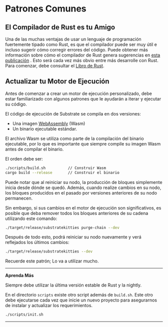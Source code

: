 Patrones Comunes
===

## El Compilador de Rust es tu Amigo

Una de las muchas ventajas de usar un lenguaje de programación fuertemente tipado como Rust, es que el compilador puede ser muy útil e incluso sugerir cómo corregir errores del código. Puede obtener más información sobre cómo el compilador de Rust genera sugerencias en [esta publicación](https://jvns.ca/blog/2018/01/13/rust-in-2018--way-easier-to-use/) . Esto será cada vez más obvio entre más desarrolle con Rust. Para comenzar, debe consultar el [Libro de Rust](https://doc.rust-lang.org/book/).

## Actualizar tu Motor de Ejecución

Antes de comenzar a crear un motor de ejecución personalizado, debe estar familiarizado con algunos patrones que le ayudarán a iterar y ejecutar su código.

El código de ejecución de Substrate se compila en dos versiones:

 - Una imagen [WebAssembly](https://webassembly.org/) (Wasm)
 - Un binario ejecutable estándar.

El archivo Wasm se utiliza como parte de la compilación del binario ejecutable, por lo que es importante que siempre compile su imagen Wasm antes de compilar el binario.

El orden debe ser:

```bash
./scripts/build.sh          // Construir Wasm
cargo build --release       // Construir el binario
```

Puede notar que al reiniciar su nodo, la producción de bloques simplemente inicia desde dónde se quedó.
Además, cuando realize cambios en su nodo, los bloques producidos en el pasado por versiones anteriores de su nodo permanecen.

Sin embargo, si sus cambios en el motor de ejecución son significativos, es posible que deba remover todos los bloques anteriores de su cadena utilizando este comando:

```bash
./target/release/substratekitties purge-chain --dev
```

Después de todo esto, podrá reiniciar su nodo nuevamente y verá reflejados los últimos cambios:

```bash
./target/release/substratekitties --dev
```

Recuerde este patrón; Lo va a utilizar mucho.

---

**Aprenda Más**

Siempre debe utilizar la última versión estable de Rust y la nightly.

En el directorio `scripts` existe otro script además de `build.sh`. Este otro debe ejecutarse cada vez que inicie un nuevo proyecto para asegurarnos de instalar y actualizar los requerimientos.

```bash
./scripts/init.sh
```

---
